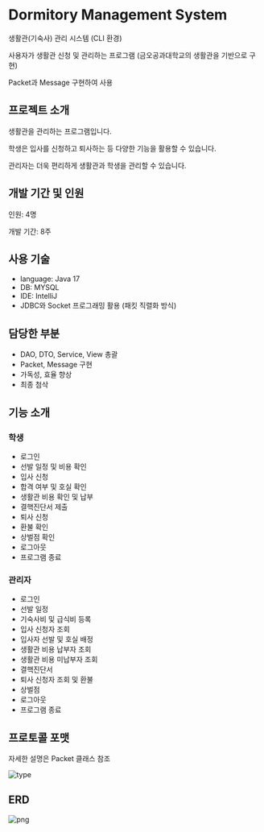 # Dormitory Management System
생활관(기숙사) 관리 시스템 (CLI 환경)

사용자가 생활관 신청 및 관리하는 프로그램 (금오공과대학교의 생활관을 기반으로 구현)

Packet과 Message 구현하여 사용


## 프로젝트 소개
생활관을 관리하는 프로그램입니다.

학생은 입사를 신청하고 퇴사하는 등 다양한 기능을 활용할 수 있습니다.

관리자는 더욱 편리하게 생활관과 학생을 관리할 수 있습니다.


## 개발 기간 및 인원
인원: 4명

개발 기간: 8주


## 사용 기술
- language: Java 17
- DB: MYSQL
- IDE: IntelliJ
- JDBC와 Socket 프로그래밍 활용 (패킷 직렬화 방식)


## 담당한 부분
- DAO, DTO, Service, View 총괄
- Packet, Message 구현
- 가독성, 효율 향상
- 최종 첨삭


## 기능 소개

### 학생
- 로그인
- 선발 일정 및 비용 확인
- 입사 신청
- 합격 여부 및 호실 확인
- 생활관 비용 확인 및 납부
- 결핵진단서 제출
- 퇴사 신청
- 환불 확인
- 상벌점 확인
- 로그아웃
- 프로그램 종료

### 관리자
- 로그인
- 선발 일정
- 기숙사비 및 급식비 등록
- 입사 신청자 조회
- 입사자 선발 및 호실 배정
- 생활관 비용 납부자 조회
- 생활관 비용 미납부자 조회
- 결핵진단서
- 퇴사 신청자 조회 및 환불
- 상벌점
- 로그아웃
- 프로그램 종료


## 프로토콜 포맷
자세한 설명은 Packet 클래스 참조

![type](https://github.com/user-attachments/assets/f56f5fe8-f115-4171-ac38-f4c109e65766)


## ERD
![png](https://github.com/user-attachments/assets/4bc43ee5-959b-4459-aaa2-b8f4fbde062f)
